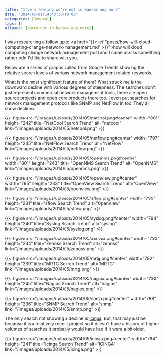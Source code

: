 ```yaml
---
title: "I've a feeling we're not in Kansas any more"
date: "2014-05-01T14:43:30+00:00"
categories: [General]
tags: []
aliases: [/were-not-in-kansas-any-more/]
---
```


I was researching a follow up to <a href="{{< ref "posts/how-will-cloud-computing-change-network-management.md" >}}">how will cloud computing change network management</a> post and I came across something rather odd I'd like to share with you.

Below are a series of graphs culled from Google Trends showing the relative search levels of various network management related keywords.

What is the most significant feature of them? What struck me is the downward decline with various degrees of steepness. The searches don't just represent commercial network management tools, there are open source projects and open core products there too. I even put searches for network management protocols like SNMP and NetFlow in too. They all show declines.

{{< figure src="/images/uploads/2014/05/netcool.png#center" width="801" height="242" title="NetCool Search Trend" alt="netcool" link="/images/uploads/2014/05/netcool.png" >}}

{{< figure src="/images/uploads/2014/05/netflow.png#center" width="797" height="245" title="NetFlow Search Trend" alt="NetFlow" link="/images/uploads/2014/05/netflow.png" >}}

{{< figure src="/images/uploads/2014/05/opennms.png#center" width="801" height="243" title="OpenNMS Search Trend" alt="OpenNMS" link="/images/uploads/2014/05/opennms.png" >}}

{{< figure src="/images/uploads/2014/05/openview.png#center" width="795" height="233" title="OpenView Search Trend" alt="OpenView" link="/images/uploads/2014/05/openview.png" >}}

{{< figure src="/images/uploads/2014/05/sflow.png#center" width="799" height="231" title="sflow Search Trend" alt="OpenView" link="/images/uploads/2014/05/sflow.png" >}}

{{< figure src="/images/uploads/2014/05/syslog.png#center" width="794" height="240" title="Syslog Search Trend" alt="syslog" link="/images/uploads/2014/05/syslog.png" >}}

{{< figure src="/images/uploads/2014/05/zenoss.png#center" width="793" height="234" title="Zenoss Search Trend" alt="zenoss" link="/images/uploads/2014/05/zenoss.png" >}}

{{< figure src="/images/uploads/2014/05/mrtg.png#center" width="792" height="239" title="MRTG Search Trend" alt="MRTG" link="/images/uploads/2014/05/mrtg.png" >}}

{{< figure src="/images/uploads/2014/05/nagios.png#center" width="792" height="245" title="Nagios Search Trend" alt="nagios" link="/images/uploads/2014/05/nagios.png" >}}

{{< figure src="/images/uploads/2014/05/snmp.png#center" width="788" height="236" title="SNMP Search Trend" alt="snmp" link="/images/uploads/2014/05/snmp.png" >}}

The only search not showing a decline is <a href="http://www.icinga.org/">Icinga</a>. But, that may just be because it is a relatively recent project so it doesn't have a history of higher volumes of searches it probably would have had if it were a bit older.

{{< figure src="/images/uploads/2014/05/icinga.png#center" width="794" height="241" title="Icinga Search Trend" alt="ICINGA" link="/images/uploads/2014/05/icinga.png" >}}
